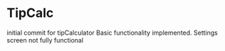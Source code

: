 # TipCalc
initial commit for tipCalculator
Basic functionality implemented.
Settings screen not fully functional
